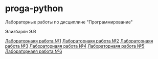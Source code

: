 # proga-python

Лабораторные работы по дисциплине "Программирование"

Элизбарян Э.В

[Лабораторнаяя работа №1]()
[Лабораторнаяя работа №2]()
[Лабораторнаяя работа №3]()
[Лабораторнаяя работа №4]()
[Лабораторнаяя работа №5]()
[Лабораторнаяя работа №6]()
